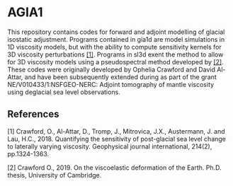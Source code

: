 # AGIA1

This repository contains codes for forward and adjoint modelling of glacial isostatic adjustment. Programs contained in gia1d are model simulations in 1D viscosity models, but with the ability to compute sensitivity kernels for 3D viscosity perturbations [[1]](#1).
Programs in sl3d exent the method to allow for 3D viscosity models using a pseudospectral method developed by [[2]](#2). These codes were originally developed by Ophelia Crawford and David Al-Attar, and have been subsequently extended during as part of the 
grant NE/V010433/1:NSFGEO-NERC: Adjoint tomography of mantle viscosity using deglacial sea level observations.


## References
<a id="1">[1]</a>
Crawford, O., Al-Attar, D., Tromp, J., Mitrovica, J.X., Austermann, J. and Lau, H.C., 2018. Quantifying the sensitivity of post-glacial sea level change to laterally varying viscosity. Geophysical journal international, 214(2), pp.1324-1363.

<a id="2">[2]</a> 
Crawford O., 2019. On the viscoelastic deformation of the Earth. Ph.D. thesis, University of Cambridge. 
